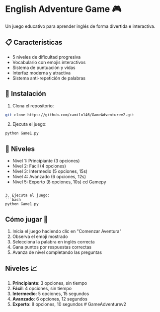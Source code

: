 # English Adventure Game 🎮

Un juego educativo para aprender inglés de forma divertida e interactiva.

## 📋 Características
- 5 niveles de dificultad progresiva
- Vocabulario con emojis interactivos
- Sistema de puntuación y vidas
- Interfaz moderna y atractiva
- Sistema anti-repetición de palabras

## 🚀 Instalación
1. Clona el repositorio:
```bash
git clone https://github.com/camilo146/GameAdventurev2.git
```
2. Ejecuta el juego:
```bash
python Game1.py
```

## 🎯 Niveles
- Nivel 1: Principiante (3 opciones)
- Nivel 2: Fácil (4 opciones)
- Nivel 3: Intermedio (5 opciones, 15s)
- Nivel 4: Avanzado (6 opciones, 12s)
- Nivel 5: Experto (8 opciones, 10s)
cd Gamepy
```

3. Ejecuta el juego:
```bash
python Game1.py
```

## Cómo jugar 🎯

1. Inicia el juego haciendo clic en "Comenzar Aventura"
2. Observa el emoji mostrado
3. Selecciona la palabra en inglés correcta
4. Gana puntos por respuestas correctas
5. Avanza de nivel completando las preguntas

## Niveles 📈

1. **Principiante**: 3 opciones, sin tiempo
2. **Fácil**: 4 opciones, sin tiempo
3. **Intermedio**: 5 opciones, 15 segundos
4. **Avanzado**: 6 opciones, 12 segundos
5. **Experto**: 8 opciones, 10 segundos
#   G a m e A d v e n t u r e v 2  
 